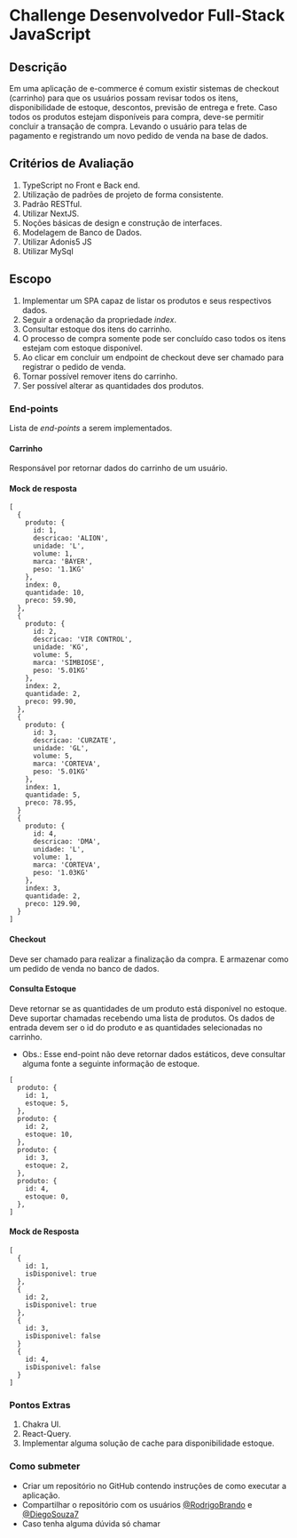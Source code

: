 # Challenge Desenvolvedor Full-Stack JavaScript

## **Descrição**

Em uma aplicação de e-commerce é comum existir sistemas de checkout (carrinho) para que os usuários possam revisar todos os itens, disponibilidade de estoque, descontos, previsão de entrega e frete. Caso todos os produtos estejam disponíveis para compra, deve-se permitir concluir a transação de compra. Levando o usuário para telas de pagamento e registrando um novo pedido de venda na base de dados.

## Critérios de Avaliação

1. TypeScript no Front e Back end.
2. Utilização de padrões de projeto de forma consistente.
3. Padrão RESTful.
4. Utilizar NextJS.
5. Noções básicas de design e construção de interfaces.
6. Modelagem de Banco de Dados.
7. Utilizar Adonis5 JS
8. Utilizar MySql

## **Escopo**

1. Implementar um SPA capaz de listar os produtos e seus respectivos dados.
2. Seguir a ordenação da propriedade _index_.
3. Consultar estoque dos itens do carrinho.
4. O processo de compra somente pode ser concluído caso todos os itens estejam com estoque disponível.
5. Ao clicar em concluir um endpoint de checkout deve ser chamado para registrar o pedido de venda.
6. Tornar possível remover itens do carrinho.
7. Ser possível alterar as quantidades dos produtos.

### **End-points**

Lista de _end-points_ a serem implementados.

#### **Carrinho**

Responsável por retornar dados do carrinho de um usuário.

#### **Mock de resposta**

```
[
  {
    produto: {
      id: 1,
      descricao: 'ALION',
      unidade: 'L',
      volume: 1,
      marca: 'BAYER',
      peso: '1.1KG'
    },
    index: 0,
    quantidade: 10,
    preco: 59.90,
  },
  {
    produto: {
      id: 2,
      descricao: 'VIR CONTROL',
      unidade: 'KG',
      volume: 5,
      marca: 'SIMBIOSE',
      peso: '5.01KG'
    },
    index: 2,
    quantidade: 2,
    preco: 99.90,
  },
  {
    produto: {
      id: 3,
      descricao: 'CURZATE',
      unidade: 'GL',
      volume: 5,
      marca: 'CORTEVA',
      peso: '5.01KG'
    },
    index: 1,
    quantidade: 5,
    preco: 78.95,
  }
  {
    produto: {
      id: 4,
      descricao: 'DMA',
      unidade: 'L',
      volume: 1,
      marca: 'CORTEVA',
      peso: '1.03KG'
    },
    index: 3,
    quantidade: 2,
    preco: 129.90,
  }
]
```

#### **Checkout**

Deve ser chamado para realizar a finalização da compra. E armazenar como um pedido de venda no banco de dados.

#### **Consulta Estoque**

Deve retornar se as quantidades de um produto está disponível no estoque. Deve suportar chamadas recebendo uma lista de produtos. Os dados de entrada devem ser o id do produto e as quantidades selecionadas no carrinho.

- Obs.: Esse end-point não deve retornar dados estáticos, deve consultar alguma fonte a seguinte informação de estoque.

```
[
  produto: {
    id: 1,
    estoque: 5,
  },
  produto: {
    id: 2,
    estoque: 10,
  },
  produto: {
    id: 3,
    estoque: 2,
  },
  produto: {
    id: 4,
    estoque: 0,
  },
]
```

#### **Mock de Resposta**

```
[
  {
    id: 1,
    isDisponivel: true
  },
  {
    id: 2,
    isDisponivel: true
  },
  {
    id: 3,
    isDisponivel: false
  }
  {
    id: 4,
    isDisponivel: false
  }
]
```

### Pontos Extras

1. Chakra UI.
2. React-Query.
3. Implementar alguma solução de cache para disponibilidade estoque.


### Como submeter

- Criar um repositório no GitHub contendo instruções de como executar a aplicação.
- Compartilhar o repositório com os usuários [@RodrigoBrando](https://github.com/rodrigobrando) e [@DiegoSouza7](https://github.com/DiegoSouza7)
- Caso tenha alguma dúvida só chamar
